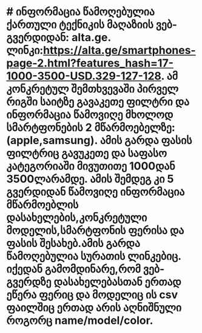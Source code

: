 # # ინფორმაცია წამოღებულია ქართული ტექნიკის მაღაზიის ვებ-გვერდიდან: alta.ge. ლინკი:https://alta.ge/smartphones-page-2.html?features_hash=17-1000-3500-USD.329-127-128. ამ კონკრეტულ შემთხვევაში პირველ რიგში საიტზე გავაკეთე ფილტრი და ინფორმაცია წამოვიღე მხოლოდ სმარტფონების 2 მწარმოებელზე:(apple,samsung). ამის გარდა ფასის ფილტრიც გავუკეთე და საფასო კატეგორიაში მივუთითე 1000დან 3500ლარამდე. ამის შემდეგ კი 5 გვერდიდან წამოვიღე ინფორმაცია მწარმოებლის დასახელების,კონკრეტული მოდელის,სმარტფონის ფერისა და ფასის შესახებ.ამის გარდა წამოღებულია სურათის ლინკებიც. იქედან გამომდინარე,რომ ვებ-გვერდზე დასახელებასთან ერთად ეწერა ფერიც და მოდელიც ის csv ფაილშიც ერთად არის აღნიშნული როგორც name/model/color.
